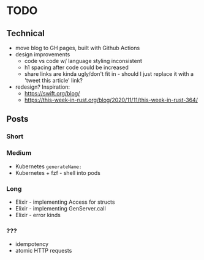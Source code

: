 # TODO

## Technical

- move blog to GH pages, built with Github Actions
- design improvements
  - code vs code w/ language styling inconsistent
  - h1 spacing after code could be increased
  - share links are kinda ugly/don't fit in - should I just replace it with a 'tweet this article' link?
- redesign?  Inspiration:
  - https://swift.org/blog/
  - https://this-week-in-rust.org/blog/2020/11/11/this-week-in-rust-364/

## Posts

### Short


### Medium

- Kubernetes `generateName:`
- Kubernetes + fzf - shell into pods

### Long

- Elixir - implementing Access for structs
- Elixir - implementing GenServer.call
- Elixir - error kinds

### ???

- idempotency
- atomic HTTP requests

